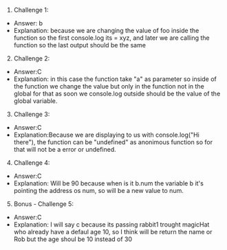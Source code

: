 1. Challenge 1:
  - Answer: b
  - Explanation: because we are changing the value of foo inside the function so the first console.log its = xyz, and later we are calling the function so the last output should be the same


2. Challenge 2:
  - Answer:C
  - Explanation: in this case the function take "a" as parameter so inside of the function we change the value but only in the function not in the global for that as soon we console.log outside should be the value of the global variable.


3. Challenge 3:
  - Answer:C
  - Explanation:Because we are displaying to us with console.log("Hi there"), the function can be "undefined" as anonimous function so for that will not be a error or undefined.


4. Challenge 4:
  - Answer:C
  - Explanation: Will be 90 because when is it b.num the variable b it's pointing the address os num, so will be a new value to num.


5. Bonus - Challenge 5:
  - Answer:C
  - Explanation: I will say c because its passing rabbit1 trought magicHat who already have a defaul age 10, so I think will  be return the name or Rob but the age shoul be 10 instead of 30
